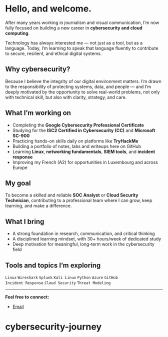 # Hello, and welcome.

After many years working in journalism and visual communication, I’m now fully focused on building a new career in **cybersecurity and cloud computing**.

Technology has always interested me — not just as a tool, but as a language. Today, I’m learning to speak that language fluently to contribute to secure, resilient, and ethical digital systems.

## Why cybersecurity?

Because I believe the integrity of our digital environment matters. I’m drawn to the responsibility of protecting systems, data, and people — and I’m deeply motivated by the opportunity to solve real-world problems, not only with technical skill, but also with clarity, strategy, and care.

## What I’m working on

- Completing the **Google Cybersecurity Professional Certificate**
- Studying for the **ISC2 Certified in Cybersecurity (CC)** and **Microsoft SC-900**
- Practicing hands-on skills daily on platforms like **TryHackMe**
- Building a portfolio of notes, labs and writeups here on GitHub
- Learning **Linux**, **networking fundamentals**, **SIEM tools**, and **incident response**
- Improving my French (A2) for opportunities in Luxembourg and across Europe

## My goal

To become a skilled and reliable **SOC Analyst** or **Cloud Security Technician**, contributing to a professional team where I can grow, keep learning, and make a difference.

## What I bring

- A strong foundation in research, communication, and critical thinking  
- A disciplined learning mindset, with 30+ hours/week of dedicated study  
- Deep motivation for meaningful, long-term work in the cybersecurity field  

## Tools and topics I’m exploring

`Linux` `Wireshark` `Splunk` `Kali Linux` `Python` `Azure` `GitHub`  
`Incident Response` `Cloud Security` `Threat Modeling`

---

**Feel free to connect:**

- [Email](mailto:rzespinola@gmail.com)

# cybersecurity-journey
